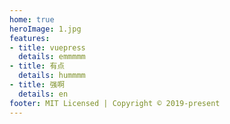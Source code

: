 ```yaml
---
home: true
heroImage: 1.jpg
features:
- title: vuepress
  details: emmmmm
- title: 有点
  details: hummmm
- title: 强啊
  details: en 
footer: MIT Licensed | Copyright © 2019-present
---
```

